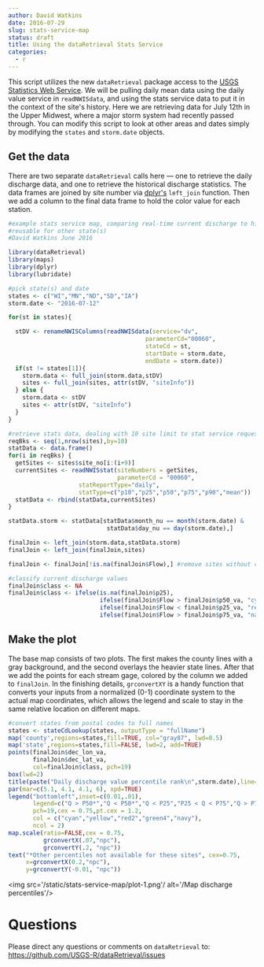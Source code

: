 ```yaml
---
author: David Watkins
date: 2016-07-29
slug: stats-service-map
status: draft
title: Using the dataRetrieval Stats Service
categories:
  - r
---
```

This script utilizes the new `dataRetrieval` package access to the [USGS Statistics Web Service](http://waterservices.usgs.gov/rest/Statistics-Service.html). We will be pulling daily mean data using the daily value service in `readNWISdata`, and using the stats service data to put it in the context of the site's history. Here we are retrieving data for July 12th in the Upper Midwest, where a major storm system had recently passed through. You can modify this script to look at other areas and dates simply by modifying the `states` and `storm.date` objects.

Get the data
------------

There are two separate `dataRetrieval` calls here — one to retrieve the daily discharge data, and one to retrieve the historical discharge statistics. The data frames are joined by site number via [dplyr's](https://cran.rstudio.com/web/packages/dplyr/vignettes/introduction.html) `left_join` function. Then we add a column to the final data frame to hold the color value for each station.

``` r
#example stats service map, comparing real-time current discharge to history for each site
#reusable for other state(s)
#David Watkins June 2016

library(dataRetrieval)
library(maps)
library(dplyr)
library(lubridate)

#pick state(s) and date
states <- c("WI","MN","ND","SD","IA")
storm.date <- "2016-07-12"

for(st in states){

  stDV <- renameNWISColumns(readNWISdata(service="dv",
                                       parameterCd="00060",
                                       stateCd = st,
                                       startDate = storm.date,
                                       endDate = storm.date))
  if(st != states[1]){
    storm.data <- full_join(storm.data,stDV)
    sites <- full_join(sites, attr(stDV, "siteInfo"))
  } else {
    storm.data <- stDV
    sites <- attr(stDV, "siteInfo")
  }
}

#retrieve stats data, dealing with 10 site limit to stat service requests
reqBks <- seq(1,nrow(sites),by=10)
statData <- data.frame()
for(i in reqBks) {
  getSites <- sites$site_no[i:(i+9)]
  currentSites <- readNWISstat(siteNumbers = getSites,
                               parameterCd = "00060", 
                    statReportType="daily",
                    statType=c("p10","p25","p50","p75","p90","mean"))
  statData <- rbind(statData,currentSites)
}

statData.storm <- statData[statData$month_nu == month(storm.date) & 
                            statData$day_nu == day(storm.date),]

finalJoin <- left_join(storm.data,statData.storm)
finalJoin <- left_join(finalJoin,sites)

finalJoin <- finalJoin[!is.na(finalJoin$Flow),] #remove sites without current data

#classify current discharge values
finalJoin$class <- NA
finalJoin$class <- ifelse(is.na(finalJoin$p25), 
                          ifelse(finalJoin$Flow > finalJoin$p50_va, "cyan","yellow"),
                          ifelse(finalJoin$Flow < finalJoin$p25_va, "red2",
                          ifelse(finalJoin$Flow > finalJoin$p75_va, "navy","green4")))
```

Make the plot
-------------

The base map consists of two plots. The first makes the county lines with a gray background, and the second overlays the heavier state lines. After that we add the points for each stream gage, colored by the column we added to `finalJoin`. In the finishing details, `grconvertXY` is a handy function that converts your inputs from a normalized (0-1) coordinate system to the actual map coordinates, which allows the legend and scale to stay in the same relative location on different maps.

``` r
#convert states from postal codes to full names
states <- stateCdLookup(states, outputType = "fullName")
map('county',regions=states,fill=TRUE, col="gray87", lwd=0.5)
map('state',regions=states,fill=FALSE, lwd=2, add=TRUE)
points(finalJoin$dec_lon_va,
       finalJoin$dec_lat_va,
       col=finalJoin$class, pch=19)
box(lwd=2)
title(paste("Daily discharge value percentile rank\n",storm.date),line=1)
par(mar=c(5.1, 4.1, 4.1, 6), xpd=TRUE)
legend("bottomleft",inset=c(0.01,.01),
       legend=c("Q > P50*","Q < P50*","Q < P25","P25 < Q < P75","Q > P75"),
       pch=19,cex = 0.75,pt.cex = 1.2,
       col = c("cyan","yellow","red2","green4","navy"),
       ncol = 2)
map.scale(ratio=FALSE,cex = 0.75,
          grconvertX(.07,"npc"), 
          grconvertY(.2, "npc"))
text("*Other percentiles not available for these sites", cex=0.75,
     x=grconvertX(0.2,"npc"), 
     y=grconvertY(-0.01, "npc"))
```

<img src='/static/stats-service-map/plot-1.png'/ alt='/Map discharge percentiles'/>

Questions
=========

Please direct any questions or comments on `dataRetrieval` to: <https://github.com/USGS-R/dataRetrieval/issues>

